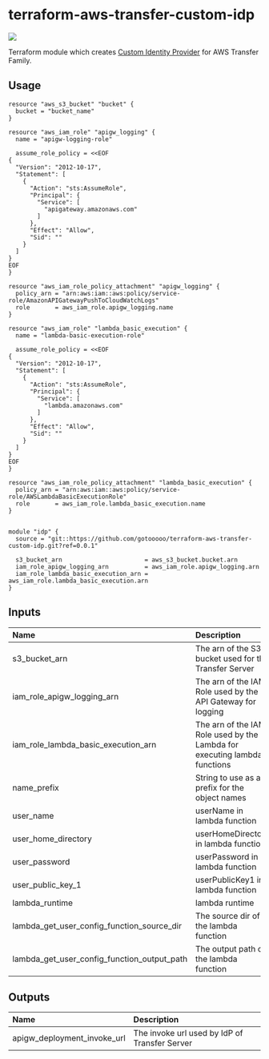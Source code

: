 # terraform-aws-transfer-custom-idp
![](https://github.com/gotooooo/terraform-aws-transfer-custom-idp/workflows/lint/badge.svg?branch=develop)

Terraform module which creates [Custom Identity Provider](https://docs.aws.amazon.com/transfer/latest/userguide/authenticating-users.html) for AWS Transfer Family.

## Usage

```hcl
resource "aws_s3_bucket" "bucket" {
  bucket = "bucket_name"
}

resource "aws_iam_role" "apigw_logging" {
  name = "apigw-logging-role"

  assume_role_policy = <<EOF
{
  "Version": "2012-10-17",
  "Statement": [
    {
      "Action": "sts:AssumeRole",
      "Principal": {
        "Service": [
          "apigateway.amazonaws.com"
        ]
      },
      "Effect": "Allow",
      "Sid": ""
    }
  ]
}
EOF
}

resource "aws_iam_role_policy_attachment" "apigw_logging" {
  policy_arn = "arn:aws:iam::aws:policy/service-role/AmazonAPIGatewayPushToCloudWatchLogs"
  role       = aws_iam_role.apigw_logging.name
}

resource "aws_iam_role" "lambda_basic_execution" {
  name = "lambda-basic-execution-role"

  assume_role_policy = <<EOF
{
  "Version": "2012-10-17",
  "Statement": [
    {
      "Action": "sts:AssumeRole",
      "Principal": {
        "Service": [
          "lambda.amazonaws.com"
        ]
      },
      "Effect": "Allow",
      "Sid": ""
    }
  ]
}
EOF
}

resource "aws_iam_role_policy_attachment" "lambda_basic_execution" {
  policy_arn = "arn:aws:iam::aws:policy/service-role/AWSLambdaBasicExecutionRole"
  role       = aws_iam_role.lambda_basic_execution.name
}


module "idp" {
  source = "git::https://github.com/gotooooo/terraform-aws-transfer-custom-idp.git?ref=0.0.1"

  s3_bucket_arn                       = aws_s3_bucket.bucket.arn
  iam_role_apigw_logging_arn          = aws_iam_role.apigw_logging.arn
  iam_role_lambda_basic_execution_arn = aws_iam_role.lambda_basic_execution.arn
}
```

## Inputs

| Name | Description | Type | Default | Required |
| :-- | :-- | :-- | :-- | :-: |
| s3_bucket_arn | The arn of the S3 bucket used for the Transfer Server | `string` |  | yes |
| iam_role_apigw_logging_arn | The arn of the IAM Role used by the API Gateway for logging | `string` |  | yes |
| iam_role_lambda_basic_execution_arn | The arn of the IAM Role used by the Lambda for executing lambda functions | `string` |  | yes |
| name_prefix | String to use as a prefix for the object names | `string` | `""` | no |
| user_name | userName in lambda function | `string` | `"myuser"` | no |
| user_home_directory | userHomeDirectory in lambda function | `string` | `"/"` | no |
| user_password | userPassword in lambda function | `string` | `"MySuperSecretPassword"` | no |
| user_public_key_1 | userPublicKey1 in lambda function | `string` | `"ssh-rsa myrsapubkey"` | no |
| lambda_runtime | lambda runtime |  `string`  | `"nodejs12.x"` | no |
| lambda_get_user_config_function_source_dir | The source dir of the lambda function |  `string`  | `"use_default_function"` | no |
| lambda_get_user_config_function_output_path | The output path of the lambda function |  `string`  | `"use_default_function"` | no |

## Outputs

| Name | Description |
| :-- | :-- |
| apigw_deployment_invoke_url | The invoke url used by IdP of Transfer Server |
